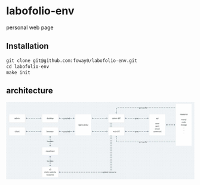 # labofolio-env

personal web page

## Installation

```
git clone git@github.com:foway0/labofolio-env.git
cd labofolio-env
make init
```

## architecture

![architecture](https://github.com/foway0/labofolio-env/blob/resource/pics/figure_architecture.jpg?raw=true)